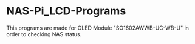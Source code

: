 # NAS-Pi_LCD-Programs
This programs are made for OLED Module "SO1602AWWB-UC-WB-U" in order to checking NAS status.
